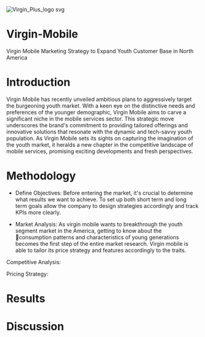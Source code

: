 ![Virgin_Plus_logo svg](https://github.com/Yijin-Fu/Virgin-Mobile/assets/73370048/f8ea3069-3c35-4953-bf60-577fed180660) 
# Virgin-Mobile

Virgin Mobile Marketing Strategy to Expand Youth Customer Base in North America

# Introduction 
Virgin Mobile has recently unveiled ambitious plans to aggressively target the burgeoning youth market. With a keen eye on the distinctive needs and preferences of the younger demographic, Virgin Mobile aims to carve a significant niche in the mobile services sector. This strategic move underscores the brand's commitment to providing tailored offerings and innovative solutions that resonate with the dynamic and tech-savvy youth population. As Virgin Mobile sets its sights on capturing the imagination of the youth market, it heralds a new chapter in the competitive landscape of mobile services, promising exciting developments and fresh perspectives.

# Methodology 
- Define Objectives: Before entering the market, it's crucial to determine what results we want to achieve. To set up both short term and long term goals allow the company to design strategies accordingly and track KPIs more clearly.

- Market Analysis: As virgin mobile wants to breakthrough the youth segment market in the America, getting to know about the consumption patterns and characteristics of young generations becomes the first step of the entire market research. Virgin mobile is able to tailor its price strategy and features accordingly to the traits.

Competitive Analysis: 

Pricing Strategy: 
# Results

# Discussion

